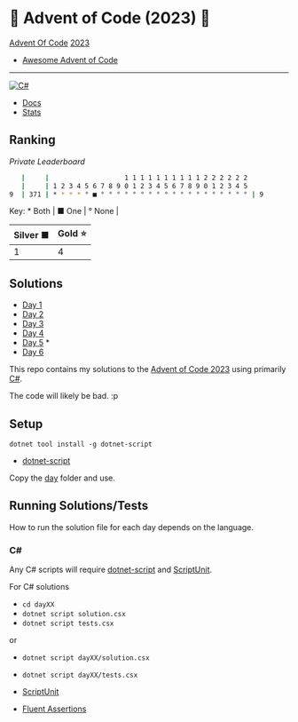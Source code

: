 # 🎄 Advent of Code (2023) 🎄

[Advent Of Code](https://adventofcode.com/) [2023](https://adventofcode.com/2023/)

- [Awesome Advent of Code](https://github.com/Bogdanp/awesome-advent-of-code)

---

[![C#](https://img.shields.io/badge/c%23-%23239120.svg?style=for-the-badge&logo=c-sharp&logoColor=white)](https://learn.microsoft.com/en-us/dotnet/csharp/)

- [Docs](docs/README.md)
- [Stats](docs/STATS.md)

## Ranking

*Private Leaderboard*

```bash
   |     |                   1 1 1 1 1 1 1 1 1 1 2 2 2 2 2 2
   |     | 1 2 3 4 5 6 7 8 9 0 1 2 3 4 5 6 7 8 9 0 1 2 3 4 5
9  | 371 | * * * * ° ■ ° ° ° ° ° ° ° ° ° ° ° ° ° ° ° ° ° ° ° | 9
```

Key: \* Both | ■ One | ° None |

| Silver ■ | Gold ⭐ |
| -------- | ------- |
| 1        | 4       |

## Solutions

- [Day 1](day01/README.md)
- [Day 2](day02/README.md)
- [Day 3](day03/README.md)
- [Day 4](day04/README.md)
- [Day 5](day05/README.md) *
- [Day 6](day06/README.md)
  <!-- - [Day 7](day07/README.md) -->
  <!-- - [Day 8](day08/README.md) -->
  <!-- - [Day 9](day09/README.md) -->
  <!-- - [Day 10](day10/README.md) -->
  <!-- - [Day 11](day11/README.md) -->
  <!-- - [Day 12](day12/README.md) -->
  <!-- - [Day 13](day13/README.md) -->
  <!-- - [Day 14](day14/README.md) -->
  <!-- - [Day 15](day15/README.md) -->
  <!-- - [Day 16](day16/README.md) -->
  <!-- - [Day 17](day17/README.md) -->
  <!-- - [Day 18](day18/README.md) -->
  <!-- - [Day 19](day19/README.md) -->
  <!-- - [Day 20](day20/README.md) -->
  <!-- - [Day 21](day21/README.md) -->
  <!-- - [Day 22](day22/README.md) -->
  <!-- - [Day 23](day23/README.md) -->
  <!-- - [Day 24](day24/README.md) -->
  <!-- - [Day 25](day25/README.md) -->

<!-- [![For: Advent Of Code](https://img.shields.io/badge/for-advent_of_code-green.svg)](https://adventofcode.com/) -->
<!-- [![License: MIT](https://img.shields.io/badge/License-MIT-lightgrey.svg)](https://opensource.org/licenses/MIT)  -->

<!-- https://github.com/marketplace/actions/aoc-badges -->
<!-- ![](https://img.shields.io/badge/day%20📅-6-blue) -->
<!-- ![](https://img.shields.io/badge/stars%20⭐-12-yellow) -->
<!-- ![](https://img.shields.io/badge/days%20completed-6-red) -->

This repo contains my solutions to the [Advent of Code 2023](https://adventofcode.com/2022) using primarily [C#](https://learn.microsoft.com/en-us/dotnet/csharp/).

The code will likely be bad. :p

## Setup

`dotnet tool install -g dotnet-script`

- [dotnet-script](https://github.com/dotnet-script/dotnet-script)

Copy the [day](day/) folder and use.

## Running Solutions/Tests

How to run the solution file for each day depends on the language.

### C\#

Any C# scripts will require [dotnet-script](https://github.com/filipw/dotnet-script) and [ScriptUnit](https://github.com/seesharper/ScriptUnit).

For C# solutions

- `cd dayXX`
- `dotnet script solution.csx`
- `dotnet script tests.csx`

or

- `dotnet script dayXX/solution.csx`
- `dotnet script dayXX/tests.csx`

- [ScriptUnit](https://github.com/seesharper/ScriptUnit)
- [Fluent Assertions](https://github.com/fluentassertions/fluentassertions)
